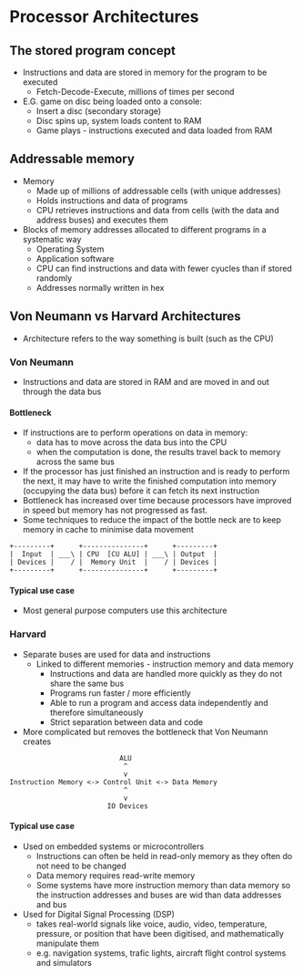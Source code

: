 # Processor Architectures

## The stored program concept

- Instructions and data are stored in memory for the program to be executed
    - Fetch-Decode-Execute, millions of times per second
- E.G. game on disc being loaded onto a console:
    - Insert a disc (secondary storage)
    - Disc spins up, system loads content to RAM
    - Game plays - instructions executed and data loaded from RAM

## Addressable memory

- Memory
    - Made up of millions of addressable cells (with unique addresses)
    - Holds instructions and data of programs
    - CPU retrieves instructions and data from cells (with the data and address buses) and executes them
- Blocks of memory addresses allocated to different programs in a systematic way
    - Operating System
    - Application software
    - CPU can find instructions and data with fewer cyucles than if stored randomly
    - Addresses normally written in hex

## Von Neumann vs Harvard Architectures

- Architecture refers to the way something is built (such as the CPU)

### Von Neumann

- Instructions and data are stored in RAM and are moved in and out through the data bus

#### Bottleneck

- If instructions are to perform operations on data in memory:
    - data has to move across the data bus into the CPU
    - when the computation is done, the results travel back to memory across the same bus
- If the processor has just finished an instruction and is ready to perform the next, it may have to write the finished computation into memory (occupying the data bus) before it can fetch its next instruction
- Bottleneck has increased over time because processors have improved in speed but memory has not progressed as fast.
- Some techniques to reduce the impact of the bottle neck are to keep memory in cache to minimise data movement

```
+---------+      +---------------+      +---------+
|  Input  | ___\ | CPU  [CU ALU] | ___\ | Output  |
| Devices |    / |  Memory Unit  |    / | Devices |
+---------+      +---------------+      +---------+
```

#### Typical use case

- Most general purpose computers use this architecture

### Harvard

- Separate buses are used for data and instructions
    - Linked to different memories - instruction memory and data memory
        - Instructions and data are handled more quickly as they do not share the same bus
        - Programs run faster / more efficiently
        - Able to run a program and access data independently and therefore simultaneously
        - Strict separation between data and code
- More complicated but removes the bottleneck that Von Neumann creates

```
                           ALU
                            ^
                            v
Instruction Memory <-> Control Unit <-> Data Memory
                            ^
                            v
                        IO Devices
```

#### Typical use case

- Used on embedded systems or microcontrollers
    - Instructions can often be held in read-only memory as they often do not need to be changed
    - Data memory requires read-write memory
    - Some systems have more instruction memory than data memory so the instruction addresses and buses are wid than data addresses and bus
- Used for Digital Signal Processing (DSP)
    - takes real-world signals like voice, audio, video, temperature, pressure, or position that have been digitised, and mathematically manipulate them
    - e.g. navigation systems, trafic lights, aircraft flight control systems and simulators
